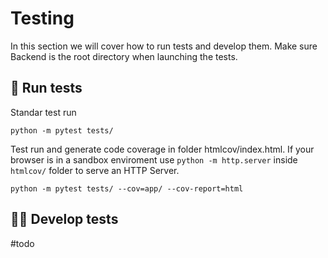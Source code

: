 # Testing

In this section we will cover how to run tests and develop them. Make sure Backend is the root directory when launching the tests.

## 🧪 Run tests

Standar test run

```
python -m pytest tests/
```

Test run and generate code coverage in folder htmlcov/index.html. If your browser is in a sandbox enviroment use `python -m http.server` inside `htmlcov/` folder
to serve an HTTP Server.

```
python -m pytest tests/ --cov=app/ --cov-report=html
```

## 👷‍♂️ Develop tests

#todo
